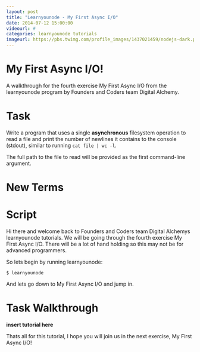 ```yaml
---
layout: post
title: "Learnyounode - My First Async I/O"
date: 2014-07-12 15:00:00
videourl: #
categories: learnyounode tutorials
imageurl: https://pbs.twimg.com/profile_images/1437021459/nodejs-dark.png
---
```

# My First Async I/O!

A walkthrough for the fourth exercise My First Async I/O from the learnyounode program by Founders and Coders team Digital Alchemy. 

# Task
Write a program that uses a single **asynchronous** filesystem operation to read a file and print the number of newlines it contains to the console (stdout), similar to running `cat file | wc -l`.

The full path to the file to read will be provided as the first command-line argument.

# New Terms
    

# Script
Hi there and welcome back to Founders and Coders team Digital Alchemys learnyounode tutorials. We will be going through the fourth exercise My First Async I/O. There will be a lot of hand holding so this may not be for advanced programmers. 

So lets begin by running learnyounode:

    $ learnyounode

And lets go down to My First Async I/O and jump in.   

# Task Walkthrough

**insert tutorial here**

Thats all for this tutorial, I hope you will join us in the next exercise, My First Async I/O!